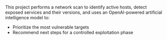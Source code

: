 This project performs a network scan to identify active hosts, detect exposed services and their versions, and uses an OpenAI-powered artificial intelligence model to:

  - Prioritize the most vulnerable targets
  - Recommend next steps for a controlled exploitation phase
